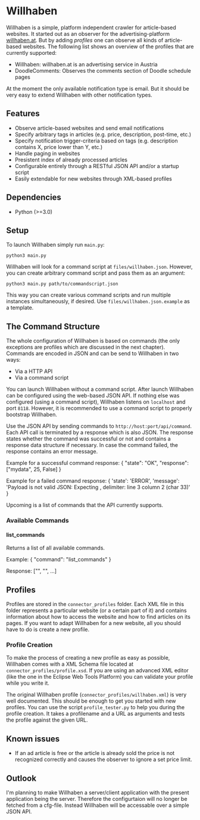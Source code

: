 # Willhaben

Willhaben is a simple, platform independent crawler for article-based websites. It started out as an observer for the advertising-platform [willhaben.at]. But by adding *profiles* one can observe all kinds of article-based websites. The following list shows an overview of the profiles that are currently supported:

* Willhaben: willhaben.at is an advertising service in Austria
* DoodleComments: Observes the comments section of Doodle schedule pages

At the moment the only available notification type is email. But it should be very easy to extend Willhaben with other notification types.

## Features

* Observe article-based websites and send email notifications
* Specify arbitrary tags in articles (e.g. price, description, post-time, etc.)
* Specify notification trigger-criteria based on tags (e.g. description contains X, price lower than Y, etc.)
* Handle paging in websites
* Presistent index of already processed articles
* Configurable entirely through a RESTful JSON API and/or a startup script
* Easily extendable for new websites through XML-based profiles
 
## Dependencies

* Python (>=3.0)

## Setup

To launch Willhaben simply run `main.py`:

    python3 main.py

Willhaben will look for a command script at `files/willhaben.json`. However, you can create arbitrary command script and pass them as an argument:

    python3 main.py path/to/commandscript.json

This way you can create various command scripts and run multiple instances simultaneously, if desired. Use `files/willhaben.json.example` as a template.

## The Command Structure

The whole configuration of Willhaben is based on commands (the only exceptions are profiles which are discussed in the next chapter). Commands are encoded in JSON and can be send to Willhaben in two ways:

* Via a HTTP API
* Via a command script

You can launch Willhaben without a command script. After launch Willhaben can be configured using the web-based JSON API. If nothing else was configured (using a command script), Willhaben listens on `localhost` and port `8118`. However, it is recommended to use a command script to properly bootstrap Willhaben.

Use the JSON API by sending commands to `http://host:port/api/command`. Each API call is terminated by a response which is also JSON. The response states whether the command was successful or not and contains a response data structure if necessary. In case the command failed, the response contains an error message.

Example for a successful command response:
    {
        "state": "OK",
        "response": ["mydata", 25, False]
    }

Example for a failed command response:
    {
        'state': 'ERROR',
        'message': 'Payload is not valid JSON: Expecting , delimiter: line 3 column 2 (char 33)'
    }

Upcoming is a list of commands that the API currently supports.

### Available Commands

#### list_commands

Returns a list of all available commands.

Example:
    {
        "command": "list_commands"
    }

Response:
    ["<command1>", "<command2>", ...]

## Profiles

Profiles are stored in the `connector_profiles` folder. Each XML file in this folder represents a particular website (or a certain part of it) and contains information about how to access the website and how to find articles on its pages. If you want to adapt Willhaben for a new website, all you should have to do is create a new profile.

### Profile Creation

To make the process of creating a new profile as easy as possible, Willhaben comes with a XML Schema file located at `connector_profiles/profile.xsd`. If you are using an advanced XML editor (like the one in the Eclipse Web Tools Platform) you can validate your profile while you write it.

The original Willhaben profile (`connector_profiles/willhaben.xml`) is very well documented. This should be enough to get you started with new profiles. You can use the script `profile_tester.py` to help you during the profile creation. It takes a profilename and a URL as arguments and tests the profile against the given URL.

## Known issues

* If an ad article is free or the article is already sold the price is not recognized correctly and causes the observer to ignore a set price limit.

## Outlook

I'm planning to make Willhaben a server/client application with the present application being the server. Therefore the configurtaion will no longer be fetched from a cfg-file. Instead Willhaben will be accessable over a simple JSON API.

[willhaben.at]: http://www.willhaben.at/
